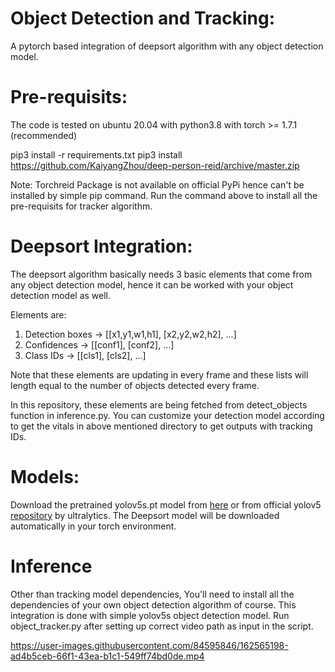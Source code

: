 # Object Detection and Tracking:
A pytorch based integration of deepsort algorithm with any object detection model.

# Pre-requisits:
The code is tested on ubuntu 20.04 with python3.8 with torch >= 1.7.1 (recommended)

pip3 install -r requirements.txt
pip3 install https://github.com/KaiyangZhou/deep-person-reid/archive/master.zip

Note: Torchreid Package is not available on official PyPi hence can't be installed by simple pip command. Run the command above to install all the pre-requisits for tracker algorithm.

# Deepsort Integration:
The deepsort algorithm basically needs 3 basic elements that come from any object detection model, hence it can be worked with your object detection model as well.

Elements are:
1) Detection boxes -> [[x1,y1,w1,h1], [x2,y2,w2,h2], ...]
2) Confidences -> [[conf1], [conf2], ...]
3) Class IDs -> [[cls1], [cls2], ...]

Note that these elements are updating in every frame and these lists will length equal to the number of objects detected every frame.

In this repository, these elements are being fetched from detect_objects function in inference.py. You can customize your detection model according to get the vitals in above mentioned directory to get outputs with tracking IDs.

# Models:
Download the pretrained yolov5s.pt model from [here](https://drive.google.com/file/d/1ITEIodeXMGDgku6zN7_-_eLr9sHomoq-/view?usp=sharing) or from official yolov5 [repository](https://github.com/ultralytics/yolov5) by ultralytics. The Deepsort model will be downloaded automatically in your torch environment.

# Inference
Other than tracking model dependencies, You'll need to install all the dependencies of your own object detection algorithm of course. This integration is done with simple yolov5s object detection model. Run object_tracker.py after setting up correct video path as input in the script.


https://user-images.githubusercontent.com/84595846/162565198-ad4b5ceb-66f1-43ea-b1c1-549ff74bd0de.mp4


